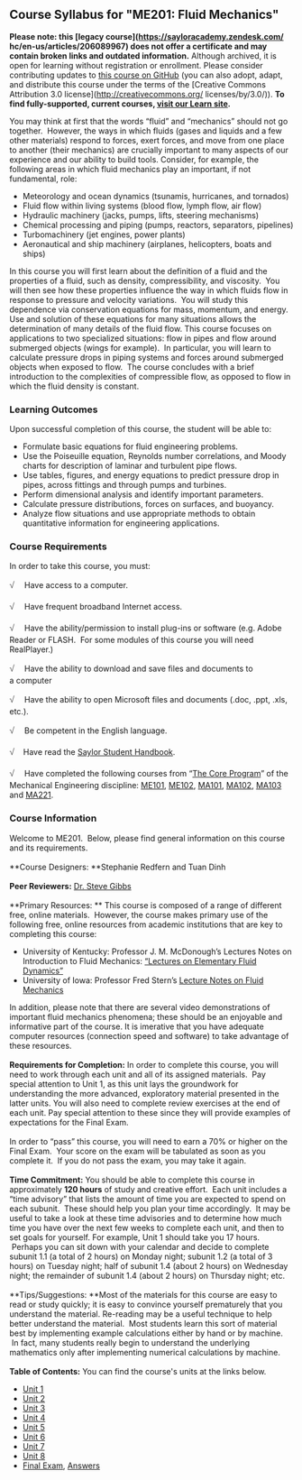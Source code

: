 Course Syllabus for "ME201: Fluid Mechanics"
--------------------------------------------

**Please note: this [legacy course](https://sayloracademy.zendesk.com/
hc/en-us/articles/206089967) does not offer a certificate and may contain 
broken links and outdated information.** Although archived, it is open 
for learning without registration or enrollment. Please consider contributing 
updates to [this course on GitHub](https://github.com/saylordotorg/course_me201) 
(you can also adopt, adapt, and distribute this course under the terms of 
the [Creative Commons Attribution 3.0 license](http://creativecommons.org/
licenses/by/3.0/)). **To find fully-supported, current courses, [visit our 
Learn site](https://learn.saylor.org).**

You may think at first that the words “fluid” and “mechanics” should not
go together.  However, the ways in which fluids (gases and liquids and a
few other materials) respond to forces, exert forces, and move from one
place to another (their mechanics) are crucially important to many
aspects of our experience and our ability to build tools. Consider, for
example, the following areas in which fluid mechanics play an important,
if not fundamental, role:
-   Meteorology and ocean dynamics (tsunamis, hurricanes, and tornados)
-   Fluid flow within living systems (blood flow, lymph flow, air flow)
-   Hydraulic machinery (jacks, pumps, lifts, steering mechanisms)
-   Chemical processing and piping (pumps, reactors, separators,
    pipelines)
-   Turbomachinery (jet engines, power plants)
-   Aeronautical and ship machinery (airplanes, helicopters, boats and
    ships)

In this course you will first learn about the definition of a fluid and
the properties of a fluid, such as density, compressibility, and
viscosity.  You will then see how these properties influence the way in
which fluids flow in response to pressure and velocity variations.  You
will study this dependence via conservation equations for mass,
momentum, and energy. Use and solution of these equations for many
situations allows the determination of many details of the fluid flow.
This course focuses on applications to two specialized situations: flow
in pipes and flow around submerged objects (wings for example).  In
particular, you will learn to calculate pressure drops in piping systems
and forces around submerged objects when exposed to flow.  The course
concludes with a brief introduction to the complexities of compressible
flow, as opposed to flow in which the fluid density is constant.

### Learning Outcomes

Upon successful completion of this course, the student will be able
to:  

-   Formulate basic equations for fluid engineering problems.
-   Use the Poiseuille equation, Reynolds number correlations, and Moody
    charts for description of laminar and turbulent pipe flows.
-   Use tables, figures, and energy equations to predict pressure drop
    in pipes, across fittings and through pumps and turbines.
-   Perform dimensional analysis and identify important parameters.
-   Calculate pressure distributions, forces on surfaces, and buoyancy.
-   Analyze flow situations and use appropriate methods to obtain
    quantitative information for engineering applications.

### Course Requirements

In order to take this course, you must:  
  
 <span
style="color: rgb(85, 85, 85); font-family: 'Myriad Pro', 'Gill Sans', 'Gill Sans MT', Calibri, sans-serif; font-size: 16px; line-height: 24px; text-align: left; -webkit-text-size-adjust: none; ">√
   </span>Have access to a computer.  
  
 <span
style="color: rgb(85, 85, 85); font-family: 'Myriad Pro', 'Gill Sans', 'Gill Sans MT', Calibri, sans-serif; font-size: 16px; line-height: 24px; text-align: left; -webkit-text-size-adjust: none; ">√
   </span>Have frequent broadband Internet access.  
  
 <span
style="color: rgb(85, 85, 85); font-family: 'Myriad Pro', 'Gill Sans', 'Gill Sans MT', Calibri, sans-serif; font-size: 16px; line-height: 24px; text-align: left; -webkit-text-size-adjust: none; ">√
   </span>Have the ability/permission to install plug-ins or software
(e.g. Adobe Reader or FLASH.  For some modules of this course you will
need RealPlayer.)  
  
 <span
style="color: rgb(85, 85, 85); font-family: 'Myriad Pro', 'Gill Sans', 'Gill Sans MT', Calibri, sans-serif; font-size: 16px; line-height: 24px; text-align: left; -webkit-text-size-adjust: none; ">√
   </span>Have the ability to download and save files and documents to
a computer  
  
 <span
style="color: rgb(85, 85, 85); font-family: 'Myriad Pro', 'Gill Sans', 'Gill Sans MT', Calibri, sans-serif; font-size: 16px; line-height: 24px; text-align: left; -webkit-text-size-adjust: none; ">√
   </span>Have the ability to open Microsoft files and documents (.doc,
.ppt, .xls, etc.).  
  
 <span
style="color: rgb(85, 85, 85); font-family: 'Myriad Pro', 'Gill Sans', 'Gill Sans MT', Calibri, sans-serif; font-size: 16px; line-height: 24px; text-align: left; -webkit-text-size-adjust: none; ">√
   </span>Be competent in the English language.  
  
 <span
style="color: rgb(85, 85, 85); font-family: 'Myriad Pro', 'Gill Sans', 'Gill Sans MT', Calibri, sans-serif; font-size: 16px; line-height: 24px; text-align: left; -webkit-text-size-adjust: none; ">√</span> 
  Have read the [Saylor Student
Handbook](http://www.saylor.org/site/wp-content/uploads/2012/05/Saylor-StudentHandbook.pdf).  
  
 <span
style="color: rgb(85, 85, 85); font-family: 'Myriad Pro', 'Gill Sans', 'Gill Sans MT', Calibri, sans-serif; font-size: 16px; line-height: 24px; text-align: left; -webkit-text-size-adjust: none; ">√
   </span>Have completed the following courses from “[The Core
Program](http://www.saylor.org/majors/mechanical-engineering/)” of the
Mechanical Engineering discipline:
[ME101](http://www.saylor.org/courses/me101/),
[ME102](http://www.saylor.org/courses/me102/),
[MA101](http://www.saylor.org/courses/ma101/),
[MA102](http://www.saylor.org/courses/ma102/),
[MA103](http://www.saylor.org/ma103) and
[MA221](http://www.saylor.org/courses/ma221/).

### Course Information

Welcome to ME201.  Below, please find general information on this course
and its requirements.   
    
 **Course Designers: **Stephanie Redfern and Tuan Dinh  
    
 **Peer Reviewers:** [Dr. Steve
Gibbs](http://www.saylor.org/faculty-a-g/#DrSteveGibbs)  
    
 **Primary Resources: ** This course is composed of a range of different
free, online materials.  However, the course makes primary use of the
following free, online resources from academic institutions that are key
to completing this course:  

-   University of Kentucky: Professor J. M. McDonough’s Lectures Notes
    on Introduction to Fluid Mechanics: [“Lectures on Elementary Fluid
    Dynamics”](http://www.engr.uky.edu/~acfd/lecturenotes1.html)
-   University of Iowa: Professor Fred Stern’s [Lecture Notes on Fluid
    Mechanics](http://www.engineering.uiowa.edu/~fluids/)

In addition, please note that there are several video demonstrations of
important fluid mechanics phenomena; these should be an enjoyable and
informative part of the course. It is imerative that you have adequate
computer resources (connection speed and software) to take advantage of
these resources.  
    
 **Requirements for Completion:** In order to complete this course, you
will need to work through each unit and all of its assigned materials. 
Pay special attention to Unit 1, as this unit lays the groundwork for
understanding the more advanced, exploratory material presented in the
latter units. You will also need to complete review exercises at the end
of each unit. Pay special attention to these since they will provide
examples of expectations for the Final Exam.  
    
 In order to “pass” this course, you will need to earn a 70% or higher
on the Final Exam.  Your score on the exam will be tabulated as soon as
you complete it.  If you do not pass the exam, you may take it again.  
    
 **Time Commitment:** You should be able to complete this course in
approximately **120 hours** of study and creative effort.  Each unit
includes a “time advisory” that lists the amount of time you are
expected to spend on each subunit.  These should help you plan your time
accordingly.  It may be useful to take a look at these time advisories
and to determine how much time you have over the next few weeks to
complete each unit, and then to set goals for yourself. For example,
Unit 1 should take you 17 hours.  Perhaps you can sit down with your
calendar and decide to complete subunit 1.1 (a total of 2 hours) on
Monday night; subunit 1.2 (a total of 3 hours) on Tuesday night; half of
subunit 1.4 (about 2 hours) on Wednesday night; the remainder of subunit
1.4 (about 2 hours) on Thursday night; etc.  
    
 **Tips/Suggestions: **Most of the materials for this course are easy to
read or study quickly; it is easy to convince yourself prematurely that
you understand the material. Re-reading may be a useful technique to
help better understand the material.  Most students learn this sort of
material best by implementing example calculations either by hand or by
machine.  In fact, many students really begin to understand the
underlying mathematics only after implementing numerical calculations by
machine.  
    
**Table of Contents:** You can find the course's units at the links below.

- [Unit 1](https://legacy.saylor.org/me201/Unit01/)
- [Unit 2](https://legacy.saylor.org/me201/Unit02/)
- [Unit 3](https://legacy.saylor.org/me201/Unit03/)
- [Unit 4](https://legacy.saylor.org/me201/Unit04/)
- [Unit 5](https://legacy.saylor.org/me201/Unit05/)
- [Unit 6](https://legacy.saylor.org/me201/Unit06/)
- [Unit 7](https://legacy.saylor.org/me201/Unit07/)
- [Unit 8](https://legacy.saylor.org/me201/Unit08/)
- [Final Exam](http://saylordotorg.github.io/LegacyExams/ME/ME201/ME201-FinalExam.html), [Answers](http://saylordotorg.github.io/LegacyExams/ME/ME201/ME201-FinalExam-Answers.html)
